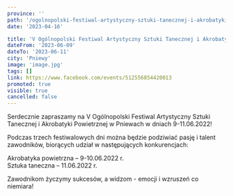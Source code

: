 ```yaml
---
province: ''
path: '/ogolnopolski-festiwal-artystyczny-sztuki-tanecznej-i-akrobatyki-powietrznej-2023'
date: '2023-04-16'

title: 'V Ogólnopolski Festiwal Artystyczny Sztuki Tanecznej i Akrobatyki Powietrznej'
dateFrom: '2023-06-09'
dateTo: '2023-06-11'
city: 'Pniewy'
image: 'image.jpg'
tags: []
link: https://www.facebook.com/events/512556854420013
promoted: true
visible: true
cancelled: false
---
```

Serdecznie zapraszamy na V Ogólnopolski Festiwal Artystyczny Sztuki Tanecznej i Akrobatyki Powietrznej w Pniewach w dniach 9-11.06.2022!

Podczas trzech festiwalowych dni można będzie podziwiać pasję i talent zawodników, biorących udział w następujących konkurencjach:

Akrobatyka powietrzna – 9-10.06.2022 r. \
Sztuka taneczna – 11.06.2022 r.

Zawodnikom życzymy sukcesów, a widzom - emocji i wzruszeń co niemiara!

